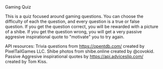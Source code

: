 Gaming Quiz

This is a quiz focused around gaming questions. You can choose the difficulty
of each the question, and every question is a true or false question. If you
get the question correct, you will be rewarded with a picture of a shibe.
If you get the question wrong, you will get a very passive aggresive
inspirational quote to "motivate" you to try again.

API resources:
Trivia questions from https://opentdb.com/ created by PixelTailGames LLC.
Shibe photos from shibe.online created by @covokid.
Passive Aggresive inspirational quotes by https://api.adviceslip.com/ created by Tom Kiss.